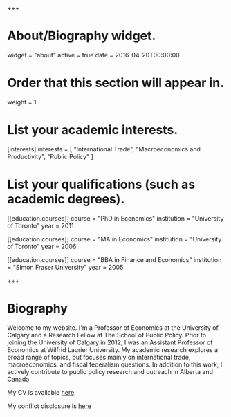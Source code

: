 +++
# About/Biography widget.
widget = "about"
active = true
date = 2016-04-20T00:00:00

# Order that this section will appear in.
weight = 1

# List your academic interests.
[interests]
  interests = [
    "International Trade",
    "Macroeconomics and Productivity",
    "Public Policy"
  ]

# List your qualifications (such as academic degrees).
[[education.courses]]
  course = "PhD in Economics"
  institution = "University of Toronto"
  year = 2011

[[education.courses]]
  course = "MA in Economics"
  institution = "University of Toronto"
  year = 2006

[[education.courses]]
  course = "BBA in Finance and Economics"
  institution = "Simon Fraser University"
  year = 2005
 
+++

# Biography

Welcome to my website. I'm a Professor of Economics at the University of Calgary and a Research Fellow at The School of Public Policy. Prior to joining the University of Calgary in 2012, I was an Assistant Professor of Economics at Wilfrid Laurier University. My academic research explores a broad range of topics, but focuses mainly on international trade, macroeconomics, and fiscal federalism questions. In addition to this work, I actively contribute to public policy research and outreach in Alberta and Canada.

My CV is available [here](files/CV.pdf)

My conflict disclosure is [here](https://www.trevortombe.com/post/conflict/conflict/)
